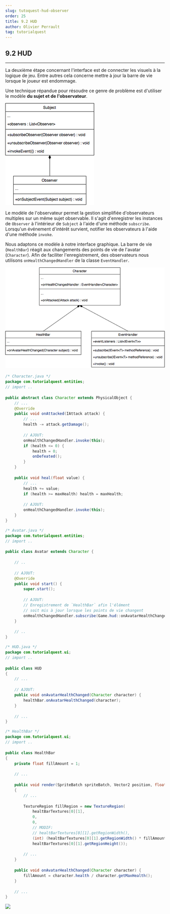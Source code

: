 ```yaml
---
slug: tutoquest-hud-observer
order: 25
title: 9.2 HUD
author: Olivier Perrault
tag: tutorialquest
---
```


## 9.2 HUD
---
La deuxième étape concernant l'interface est de connecter les visuels à la logique de jeu. Entre autres cela concerne mettre à jour la barre de vie lorsque le joueur est endommage.

Une technique répandue pour résoudre ce genre de problème est d'utiliser le modèle **du sujet et de l'observateur**.

<img class="center" src="../../assets/tutorialquest/uml/uml9.2.1.png"/>

Le modèle de l'observateur permet la gestion simplifiée d'observateurs multiples sur un même sujet observable. Il s'agit d'enregistrer les instances de `Observer` à l'intérieur de `Subject` à l'aide d'une méthode `subscribe`. Lorsqu'un événement d'intérêt survient, notifier les observateurs à l'aide d'une méthode `invoke`.

Nous adaptons ce modèle à notre interface graphique. La barre de vie (`HealthBar`) réagit aux changements des points de vie de l'avatar (`Character`). Afin de faciliter l'enregistrement, des observateurs nous utilisons `onHealthChangedHandler` de la classe `EventHandler`.

<img class="center" src="../../assets/tutorialquest/uml/uml9.2.2.png"/>

```java
/* Character.java */
package com.tutorialquest.entities;
// import ..

public abstract class Character extends PhysicalObject {    
    // ...
    @Override
    public void onAttacked(IAttack attack) {        
        // ...
        health -= attack.getDamage();

        // AJOUT:
        onHealthChangedHandler.invoke(this);
        if (health <= 0) {
            health = 0;
            onDefeated();
        }
    }

    public void heal(float value) {
        // ...
        health += value;
        if (health >= maxHealth) health = maxHealth;
        
        // AJOUT:
        onHealthChangedHandler.invoke(this);
    }
}
```

```java
/* Avatar.java */
package com.tutorialquest.entities;
// import ..

public class Avatar extends Character {

    // ..

    // AJOUT:
    @Override
    public void start() {
        super.start();

        // AJOUT:
        // Enregistrement de `HealthBar` afin l'élément 
        // soit mis à jour lorsque les points de vie changent
        onHealthChangedHandler.subscribe(Game.hud::onAvatarHealthChanged);
    }

    // ..
}
```

```java
/* HUD.java */
package com.tutorialquest.ui;
// import ..

public class HUD
{
    // ...
    
    // AJOUT:
    public void onAvatarHealthChanged(Character character) {
        healthBar.onAvatarHealthChanged(character);
    }

    // ...
}
```

```java
/* HealthBar */
package com.tutorialquest.ui;
// import ..

public class HealthBar
{
    private float fillAmount = 1;

    // ... 

    public void render(SpriteBatch spriteBatch, Vector2 position, float scale)
    {
        // ...

        TextureRegion fillRegion = new TextureRegion(
            healtBarTextures[0][1],
            0,
            0,
            // MODIF:
            // healtBarTextures[0][1].getRegionWidth(),
            (int) (healtBarTextures[0][1].getRegionWidth() * fillAmount),
            healtBarTextures[0][1].getRegionHeight());
    
        // ...    
    }

    public void onAvatarHealthChanged(Character character) {
        fillAmount = character.health / character.getMaxHealth();
    }

    // ...
}
```

<img class="w-50 center" src="../../assets/tutorialquest/gif/hud-yes-update.gif">